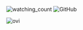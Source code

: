 <img src="https://komarev.com/ghpvc/?username=qu4ks&color=brightgreen" alt="watching_count" /> <img alt="GitHub" src="https://img.shields.io/badge/dynamic/json?logo=github&label=GitHub+Followers&labelColor=282c34&color=181717&query=%24.data.totalSubs&url=https%3A%2F%2Fapi.spencerwoo.com%2Fsubstats%2F%3Fsource%3Dgithub%26queryKey%3Dqu4ks&longCache=true"/>

<img src="https://github-readme-stats.vercel.app/api/top-langs?username=qu4ks&show_icons=true&locale=en&layout=compact&theme=chartreuse-dark" alt="ovi" />
<!--
**qu4ks/qu4ks** is a ✨ _special_ ✨ repository because its `README.md` (this file) appears on your GitHub profile.

Here are some ideas to get you started:

- 🔭 I’m currently working on ...
- 🌱 I’m currently learning ...
- 👯 I’m looking to collaborate on ...
- 🤔 I’m looking for help with ...
- 💬 Ask me about ...
- 📫 How to reach me: ...
- 😄 Pronouns: ...
- ⚡ Fun fact: ...
-->

